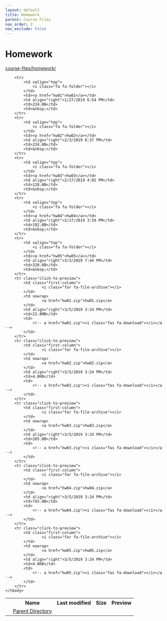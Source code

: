 ```yaml
---
layout: default
title: Homework
parent: Course Files
nav_order: 2
nav_exclude: False
---
```


# Homework

[course-files/homework/](.)

<table class="tbl-files">
    <tbody>
        <tr>
            <th valign="top"></th>
            <th>Name</th>
            <th>Last modified</th>
            <th>Size</th>
            <th>Preview</th>
        </tr>
        <tr>
            <td valign="top">
                <i class="fa fa-folder-open"></i>
            </td>
            <td><a href="../">Parent Directory</a></td>
            <td>&nbsp;</td>
            <td>&nbsp;</td>
            <td>&nbsp;</td>
        </tr>

        <tr>
            <td valign="top">
                <i class="fa fa-folder"></i>
            </td>
            <td><a href="hw01">hw01</a></td>
            <td align="right">1/27/2019 6:54 PM</td>
            <td>224.0B</td>
            <td>&nbsp;</td>
        </tr>
        <tr>
            <td valign="top">
                <i class="fa fa-folder"></i>
            </td>
            <td><a href="hw02">hw02</a></td>
            <td align="right">2/3/2019 8:37 PM</td>
            <td>224.0B</td>
            <td>&nbsp;</td>
        </tr>
        <tr>
            <td valign="top">
                <i class="fa fa-folder"></i>
            </td>
            <td><a href="hw03">hw03</a></td>
            <td align="right">2/17/2019 4:02 PM</td>
            <td>128.0B</td>
            <td>&nbsp;</td>
        </tr>
        <tr>
            <td valign="top">
                <i class="fa fa-folder"></i>
            </td>
            <td><a href="hw04">hw04</a></td>
            <td align="right">2/17/2019 3:59 PM</td>
            <td>192.0B</td>
            <td>&nbsp;</td>
        </tr>
        <tr>
            <td valign="top">
                <i class="fa fa-folder"></i>
            </td>
            <td><a href="hw05">hw05</a></td>
            <td align="right">3/3/2019 7:44 PM</td>
            <td>320.0B</td>
            <td>&nbsp;</td>
        </tr>
        <tr class="click-to-preview">
            <td class="first-column">
                    <i class="far fa-file-archive"></i>
            </td>
            <td nowrap>
                    <a href="hw01.zip">hw01.zip</a>
            </td>
            <td align="right">3/5/2019 3:24 PM</td>
            <td>23.8MB</td>
            <td>
                <!-- a href="hw01.zip"><i class="fas fa-download"></i></a -->
            </td>
        </tr>
        <tr class="click-to-preview">
            <td class="first-column">
                    <i class="far fa-file-archive"></i>
            </td>
            <td nowrap>
                    <a href="hw02.zip">hw02.zip</a>
            </td>
            <td align="right">3/5/2019 3:24 PM</td>
            <td>4.0KB</td>
            <td>
                <!-- a href="hw02.zip"><i class="fas fa-download"></i></a -->
            </td>
        </tr>
        <tr class="click-to-preview">
            <td class="first-column">
                    <i class="far fa-file-archive"></i>
            </td>
            <td nowrap>
                    <a href="hw03.zip">hw03.zip</a>
            </td>
            <td align="right">3/5/2019 3:24 PM</td>
            <td>285.0B</td>
            <td>
                <!-- a href="hw03.zip"><i class="fas fa-download"></i></a -->
            </td>
        </tr>
        <tr class="click-to-preview">
            <td class="first-column">
                    <i class="far fa-file-archive"></i>
            </td>
            <td nowrap>
                    <a href="hw04.zip">hw04.zip</a>
            </td>
            <td align="right">3/5/2019 3:24 PM</td>
            <td>793.0B</td>
            <td>
                <!-- a href="hw04.zip"><i class="fas fa-download"></i></a -->
            </td>
        </tr>
        <tr class="click-to-preview">
            <td class="first-column">
                    <i class="far fa-file-archive"></i>
            </td>
            <td nowrap>
                    <a href="hw05.zip">hw05.zip</a>
            </td>
            <td align="right">3/5/2019 3:24 PM</td>
            <td>4.0KB</td>
            <td>
                <!-- a href="hw05.zip"><i class="fas fa-download"></i></a -->
            </td>
        </tr>
    </tbody>
</table>

